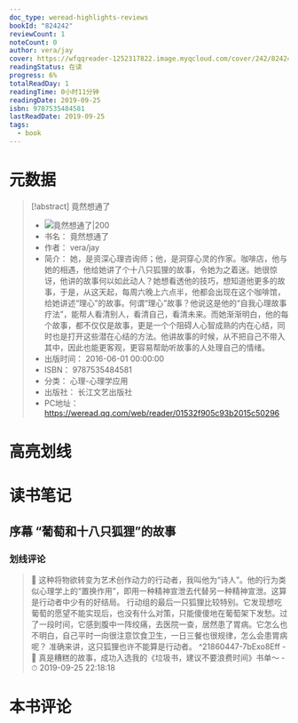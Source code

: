 ```yaml
---
doc_type: weread-highlights-reviews
bookId: "824242"
reviewCount: 1
noteCount: 0
author: vera/jay
cover: https://wfqqreader-1252317822.image.myqcloud.com/cover/242/824242/t7_824242.jpg
readingStatus: 在读
progress: 6%
totalReadDay: 1
readingTime: 0小时11分钟
readingDate: 2019-09-25
isbn: 9787535484581
lastReadDate: 2019-09-25
tags:
  - book
---
```

# 元数据
> [!abstract] 竟然想通了
> - ![ 竟然想通了|200](https://wfqqreader-1252317822.image.myqcloud.com/cover/242/824242/t7_824242.jpg)
> - 书名： 竟然想通了
> - 作者： vera/jay
> - 简介： 她，是资深心理咨询师；他，是洞穿心灵的作家。咖啡店，他与她的相遇，他给她讲了个十八只狐狸的故事，令她为之着迷。她很惊讶，他讲的故事何以如此动人？她想看透他的技巧，想知道他更多的故事，于是，从这天起，每周六晚上六点半，他都会出现在这个咖啡馆，给她讲述“理心”的故事。何谓“理心”故事？他说这是他的“自我心理故事疗法”，能帮人看清别人，看清自己，看清未来。而她渐渐明白，他的每个故事，都不仅仅是故事，更是一个个阻碍人心智成熟的内在心结，同时也是打开这些潜在心结的方法。他讲故事的时候，从不把自己不带入其中，因此也能更客观，更容易帮助听故事的人处理自己的情绪。
> - 出版时间： 2016-06-01 00:00:00
> - ISBN： 9787535484581
> - 分类： 心理-心理学应用
> - 出版社： 长江文艺出版社
> - PC地址：https://weread.qq.com/web/reader/01532f905c93b2015c50296

# 高亮划线

# 读书笔记

## 序幕 “葡萄和十八只狐狸”的故事

### 划线评论
> 📌 这种将物欲转变为艺术创作动力的行动者，我叫他为“诗人”。他的行为类似心理学上的“置换作用”，即用一种精神宣泄去代替另一种精神宣泄。这算是行动者中少有的好结局。
行动组的最后一只狐狸比较特别。它发现想吃葡萄的愿望不能实现后，也没有什么对策，只能傻傻地在葡萄架下发愁。过了一段时间，它感到腹中一阵绞痛，去医院一查，居然患了胃病。它怎么也不明白，自己平时一向很注意饮食卫生，一日三餐也很规律，怎么会患胃病呢？
准确来讲，这只狐狸也许不能算是行动者。  ^21860447-7bExo8Eff
    - 💭 真是糟糕的故事，成功入选我的《垃圾书，建议不要浪费时间》书单～
    - ⏱ 2019-09-25 22:18:18
   
# 本书评论

